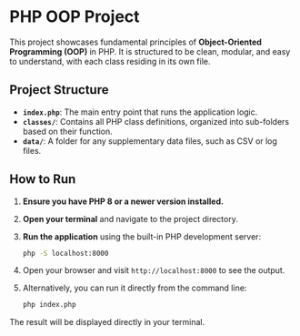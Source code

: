 # PHP OOP Project

This project showcases fundamental principles of **Object-Oriented Programming (OOP)** in PHP. It is structured to be clean, modular, and easy to understand, with each class residing in its own file.

## Project Structure

* **`index.php`**: The main entry point that runs the application logic.
* **`classes/`**: Contains all PHP class definitions, organized into sub-folders based on their function.
* **`data/`**: A folder for any supplementary data files, such as CSV or log files.

## How to Run

1.  **Ensure you have PHP 8 or a newer version installed.**
2.  **Open your terminal** and navigate to the project directory.
3.  **Run the application** using the built-in PHP development server:

    ```bash
    php -S localhost:8000
    ```

4.  Open your browser and visit `http://localhost:8000` to see the output.
5.  Alternatively, you can run it directly from the command line:

    ```bash
    php index.php
    ```

The result will be displayed directly in your terminal.